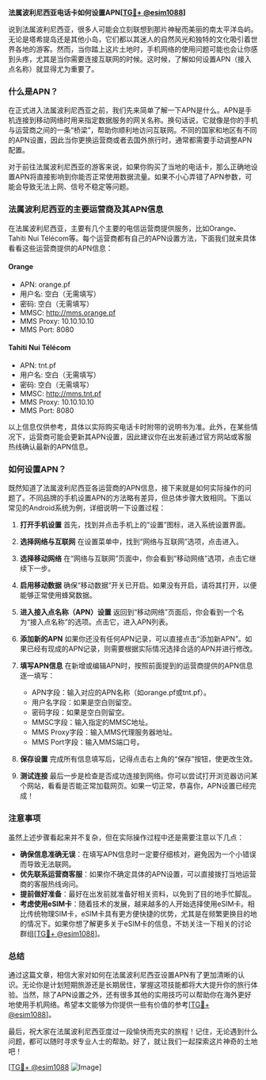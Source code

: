 **法属波利尼西亚电话卡如何设置APN[[TG💪+ @esim1088](https://t.me/s/esim1088)]**

说到法属波利尼西亚，很多人可能会立刻联想到那片神秘而美丽的南太平洋岛屿。无论是塔希提岛还是其他小岛，它们都以其迷人的自然风光和独特的文化吸引着世界各地的游客。然而，当你踏上这片土地时，手机网络的使用问题可能也会让你感到头疼，尤其是当你需要连接互联网的时候。这时候，了解如何设置APN（接入点名称）就显得尤为重要了。

### 什么是APN？

在正式进入法属波利尼西亚之前，我们先来简单了解一下APN是什么。APN是手机连接到移动网络时用来指定数据服务的网关名称。换句话说，它就像是你的手机与运营商之间的一条“桥梁”，帮助你顺利地访问互联网。不同的国家和地区有不同的APN设置，因此当你更换运营商或者去国外旅行时，通常都需要手动调整APN配置。

对于前往法属波利尼西亚的游客来说，如果你购买了当地的电话卡，那么正确地设置APN将直接影响到你能否正常使用数据流量。如果不小心弄错了APN参数，可能会导致无法上网、信号不稳定等问题。

### 法属波利尼西亚的主要运营商及其APN信息

在法属波利尼西亚，主要有几个主要的电信运营商提供服务，比如Orange、Tahiti Nui Télécom等。每个运营商都有自己的APN设置方法，下面我们就来具体看看这些运营商提供的APN信息：

#### Orange
- APN: orange.pf
- 用户名: 空白（无需填写）
- 密码: 空白（无需填写）
- MMSC: http://mms.orange.pf
- MMS Proxy: 10.10.10.10
- MMS Port: 8080

#### Tahiti Nui Télécom
- APN: tnt.pf
- 用户名: 空白（无需填写）
- 密码: 空白（无需填写）
- MMSC: http://mms.tnt.pf
- MMS Proxy: 10.10.10.10
- MMS Port: 8080

以上信息仅供参考，具体以实际购买电话卡时附带的说明书为准。此外，在某些情况下，运营商可能会更新其APN设置，因此建议你在出发前通过官方网站或客服热线确认最新的APN信息。

### 如何设置APN？

既然知道了法属波利尼西亚各运营商的APN信息，接下来就是如何实际操作的问题了。不同品牌的手机设置APN的方法略有差异，但总体步骤大致相同。下面以常见的Android系统为例，详细说明一下设置过程：

1. **打开手机设置**
   首先，找到并点击手机上的“设置”图标，进入系统设置界面。

2. **选择网络与互联网**
   在设置菜单中，找到“网络与互联网”选项，点击进入。

3. **选择移动网络**
   在“网络与互联网”页面中，你会看到“移动网络”选项，点击它继续下一步。

4. **启用移动数据**
   确保“移动数据”开关已开启。如果没有开启，请将其打开，以便能够正常使用蜂窝数据。

5. **进入接入点名称（APN）设置**
   返回到“移动网络”页面后，你会看到一个名为“接入点名称”的选项。点击它，进入APN列表。

6. **添加新的APN**
   如果你还没有任何APN记录，可以直接点击“添加新APN”。如果已经有现成的APN记录，则需要根据实际情况选择合适的APN并进行修改。

7. **填写APN信息**
   在新增或编辑APN时，按照前面提到的运营商提供的APN信息逐一填写：
   - APN字段：输入对应的APN名称（如orange.pf或tnt.pf）。
   - 用户名字段：如果是空白则留空。
   - 密码字段：如果是空白则留空。
   - MMSC字段：输入指定的MMSC地址。
   - MMS Proxy字段：输入MMS代理服务器地址。
   - MMS Port字段：输入MMS端口号。

8. **保存设置**
   完成所有信息填写后，记得点击右上角的“保存”按钮，使更改生效。

9. **测试连接**
   最后一步是检查是否成功连接到网络。你可以尝试打开浏览器访问某个网站，看看是否能正常加载网页。如果一切正常，恭喜你，APN设置已经完成！

### 注意事项

虽然上述步骤看起来并不复杂，但在实际操作过程中还是需要注意以下几点：

- **确保信息准确无误**：在填写APN信息时一定要仔细核对，避免因为一个小错误而导致无法联网。
- **优先联系运营商客服**：如果你不确定具体的APN设置，可以直接拨打当地运营商的客服热线询问。
- **提前做好准备**：最好在出发前就准备好相关资料，以免到了目的地手忙脚乱。
- **考虑使用eSIM卡**：随着技术的发展，越来越多的人开始选择使用eSIM卡。相比传统物理SIM卡，eSIM卡具有更方便快捷的优势，尤其是在频繁更换目的地的情况下。如果你想了解更多关于eSIM卡的信息，不妨关注一下相关的讨论群组[[TG💪+ @esim1088](https://t.me/s/esim1088)]。

### 总结

通过这篇文章，相信大家对如何在法属波利尼西亚设置APN有了更加清晰的认识。无论你是计划短期旅游还是长期居住，掌握这项技能都将大大提升你的旅行体验。当然，除了APN设置之外，还有很多其他的实用技巧可以帮助你在海外更好地使用手机网络。希望本文能够为你提供一些有价值的参考[[TG💪+ @esim1088](https://t.me/s/esim1088)]。

最后，祝大家在法属波利尼西亚度过一段愉快而充实的旅程！记住，无论遇到什么问题，都可以随时寻求专业人士的帮助。好了，就让我们一起探索这片神奇的土地吧！

[[TG💪+ @esim1088](https://t.me/s/esim1088) ![Image](https://i.postimg.cc/4NQfJmqS/Snipaste-2025-05-13-00-14-12.png)]